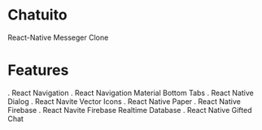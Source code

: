 # Chatuito
React-Native Messeger Clone

# Features
. React Navigation
. React Navigation Material Bottom Tabs
. React Native Dialog
. React Navite Vector Icons
. React Native Paper
. React Native Firebase 
. React Navite Firebase Realtime Database
. React Native Gifted Chat


